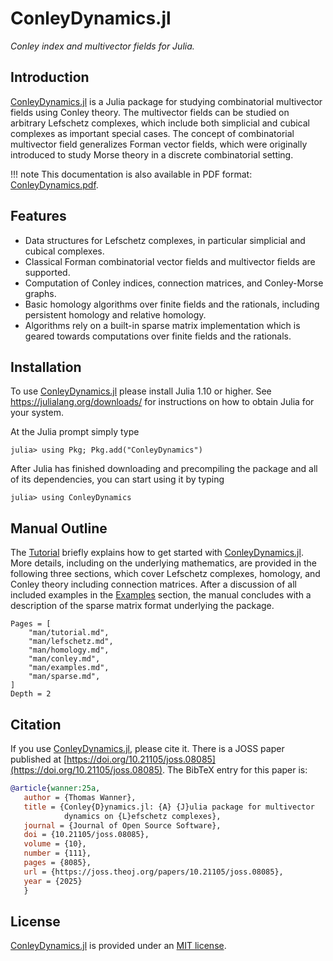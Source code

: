 # ConleyDynamics.jl

*Conley index and multivector fields for Julia.*

## Introduction

[ConleyDynamics.jl](https://almost6heads.github.io/ConleyDynamics.jl) is a
Julia package for studying combinatorial multivector fields using Conley
theory. The multivector fields can be studied on arbitrary Lefschetz
complexes, which include both simplicial and cubical complexes as
important special cases. The concept of combinatorial multivector field
generalizes Forman vector fields, which were originally introduced to study
Morse theory in a discrete combinatorial setting.

!!! note
    This documentation is also available in PDF format: [ConleyDynamics.pdf](ConleyDynamics.pdf).

## Features

- Data structures for Lefschetz complexes, in particular simplicial and
  cubical complexes.
- Classical Forman combinatorial vector fields and multivector fields are
  supported.
- Computation of Conley indices, connection matrices, and Conley-Morse graphs.
- Basic homology algorithms over finite fields and the rationals, including
  persistent homology and relative homology.
- Algorithms rely on a built-in sparse matrix implementation which is geared
  towards computations over finite fields and the rationals.

## Installation

To use [ConleyDynamics.jl](https://almost6heads.github.io/ConleyDynamics.jl)
please install Julia 1.10 or higher. See <https://julialang.org/downloads/>
for instructions on how to obtain Julia for your system.

At the Julia prompt simply type

```
julia> using Pkg; Pkg.add("ConleyDynamics")
```

After Julia has finished downloading and precompiling the package and
all of its dependencies, you can start using it by typing

```
julia> using ConleyDynamics
```

## Manual Outline

The [Tutorial](@ref) briefly explains how to get started with
[ConleyDynamics.jl](https://almost6heads.github.io/ConleyDynamics.jl).
More details, including on the underlying mathematics, are provided in
the following three sections, which cover Lefschetz complexes, homology,
and Conley theory including connection matrices. After a discussion of all
included examples in the [Examples](@ref) section, the manual concludes
with a description of the sparse matrix format underlying the package.

```@contents
Pages = [
    "man/tutorial.md",
    "man/lefschetz.md",
    "man/homology.md",
    "man/conley.md",
    "man/examples.md",
    "man/sparse.md",
]
Depth = 2
```

## Citation

If you use
[ConleyDynamics.jl](https://almost6heads.github.io/ConleyDynamics.jl),
please cite it. There is a JOSS paper published at
[https://doi.org/10.21105/joss.08085](https://doi.org/10.21105/joss.08085).
The BibTeX entry for this paper is:

```bibtex
@article{wanner:25a,
   author = {Thomas Wanner},
   title = {Conley{D}ynamics.jl: {A} {J}ulia package for multivector
            dynamics on {L}efschetz complexes},
   journal = {Journal of Open Source Software},
   doi = {10.21105/joss.08085},
   volume = {10},
   number = {111},
   pages = {8085},
   url = {https://joss.theoj.org/papers/10.21105/joss.08085},
   year = {2025}
   }
```

## License 

[ConleyDynamics.jl](https://almost6heads.github.io/ConleyDynamics.jl)
is provided under an
[MIT license](https://github.com/almost6heads/ConleyDynamics.jl/blob/main/LICENSE).

